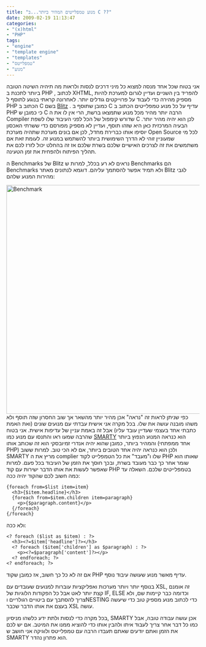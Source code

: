 ```yaml
---
title: "מנוע טמפלייטים המהיר ביותר...ב C ??"
date: 2009-02-19 11:13:47
categories:
- "(x)html"
- "PHP"
tags:
- "engine"
- "template engine"
- "templates"
- "טמפלייטס"
- "מנוע"
---
```


אני בטוח שכל אחד מנסה למצוא כל מיני דרכים לנסות ולראות מה תיהיה השיטה הטובה ביותר לתכנת ב PHP , לכתוב XHTML, להפריד בין השניים ועדיין לגרום למערכת להיות מספיק מהירה כדי לעבוד על פרוייקטים גודלים יותר. לאחרונה קראתי בנוגע לתוסף ל PHP הכתוב ב C בשם <a href="http://alexeyrybak.com/blitz/blitz_en.html" target="_blank">Blitz</a> . כמובן שתוסף ב C עדיף על כל מנוע טמפלייטים הכתוב ב PHP כי כמובן ש C הרבה יותר מהיר מכל מנוע שתמצאו ברשת, הרי אין לו את ה Compiler שדורש קימפול של הכל לפני העיבוד שלו לשפת C לכן הוא יהיה מהיר יותר. הבעיה המרכזית כאן היא שזהו תוסף, ועדיין לא מספיק מפורסם כדי ששרתי האכסון יוסיפו אותו כברירת מחדל, לכן אם בונים מערכת שתהיה מערכת Open Source לכל מי שמעוניין זוהי לא הדרך השימושית ביותר להשתמש במנוע זה. לעומת זאת אם משתמשים את זה לצרכים האישיים שלכם בשרת שלכם אז זה בהחלט יכול לזרז לכם את תהליך הפיתוח ולהפחית את זמן הטעינה.

ה Benchmarks של Blitz נראים לא רע בכלל, למרות ש Benchmarks הם Benchmarks ולא תמיד אפשר להסתמך עליהם. דוגמא לנתונים מאתר Blitz לגבי מהירות המנוע שלהם:

<img class="aligncenter size-full wp-image-178" title="Benchmark" src="/assets/2009/02/lebowski-bench-big.gif" alt="Benchmark" width="802" height="597" />כפי שניתן לראות זה "נראה" אכן מהיר יותר מהשאר אך שוב החסרון שזה תוסף ולא משהו מובנה עושה את שלו. בכל מקרה אני אישית עבדתי עם מנועים שונים (ואת האמת כתבתי אחד בעצמי שעדיין עובד עליו) אבל זה באמת עניין של עדיפות אישית. אני בטוח שהרבה שמעו ראו והתנסו עם מנוע כמו <a href="http://smarty.php.net/" target="_blank">SMARTY</a> הוא כנראה המנוע הנפוץ ביותר והמהיר ביותר, כמובן שהוא יהיה אנדרי זמיובסקי הוא זה שכותב אותו (אחד ממפתחי PHP) ולכן הוא כנראה יהיה אחד הטובים ביותר, אם לא הכי טוב. למרות ששוב SMARTY מריץ את ה complier שלו ו"מעבד" את כל הטמפלייט לקוד PHP שאותו הוא שומר אחר כך כבר מעובד בשרת, ובכך חוסך את הזמן של העיבוד בכל פעם. למרות שאפשר לעשות את אותו הדבר ישירות עם קוד PHP בטמפלייטים שלכם. השאלה עד כמה חשוב לכם שהקוד יהיה ככה:

```
{foreach from=$list item=item}
  <h3>{$item.headline}</h3>
  {foreach from=$item.children item=paragraph}
    <p>{$paragraph.content}</p>
  {/foreach}
{/foreach}
```

ולא ככה:

```
<? foreach ($list as $item) : ?>
  <h3><?=$item['headline']?></h3>
  <? foreach ($item['children'] as $paragraph) : ?>
    <p><?=$paragraph['content']?></p>
  <? endforeach; ?>
<? endforeach; ?>
```

אם זה לא כל כך חשוב, אז כמובן שקוד PHP עדיף מאשר מנוע שעושה עיבוד נוסף.

בנוסף יותר ויותר מערכות ואפליקציות עוברות למנועים שעובדים עם XSL, זה אומנם קצת יותר לאט אבל כל הפקודות הלוגיות של IF, ELSE וכדומה כבר קיימות שם, ולא צריך להסתבך עם ביטויים רגולריים וNESTING כדי לכתוב מנוע מספיק טוב כדי שיעשה בעצם את אותו הדבר שכבר XSL עושה.

בכל מקרה כדי לנסות ולתת ידע כלשהו מניסיון, SMARTY אכן עושה עבודה טובה, אבל כמו כל דבר אחר צריך לעבוד איתו ולהבין אותו כדי להוציא ממנו את המיטב. אם יש לכם את הזמן ואתם יודעים שאתם תעבדו הרבה עם טמפלייטס ולוגיקה אני חושב ש SMARTY הוא פתרון נהדר.
